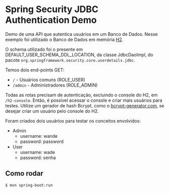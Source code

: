 # Spring Security JDBC Authentication Demo

Demo de uma API que autentica usuários em um Banco de Dados.
Nesse exemplo foi utilizado o Banco de Dados em memória
[H2](https://www.h2database.com/html/main.html).

O schema utilizado foi o presente em 
DEFAULT_USER_SCHEMA_DDL_LOCATION, da classe JdbcDaoImpl, 
do pacote `org.springframework.security.core.userdetails.jdbc`.

Temos dois end-points GET:
 - `/` - Usuários comuns (ROLE_USER)
 - `/admin` - Administradores (ROLE_ADMIN)

Todas as rotas precisam de autenticação, excluindo o 
console do H2, em `/h2-console`. Então, é possível acessar
o console e criar mais usuários para testes. Utilize um 
gerador de hash Bcrypt, como o 
[bcrypt-generator.com](https://bcrypt-generator.com),
se desejar criar um usuário pelo console do H2.

Foram criados dois usuários para testar os conceitos 
envolvidos:
 - Admin
   - username: wande
   - password: password 
 - User
   - username: wade
   - password: senha

## Como rodar

```sh
$ mvn spring-boot:run
```
